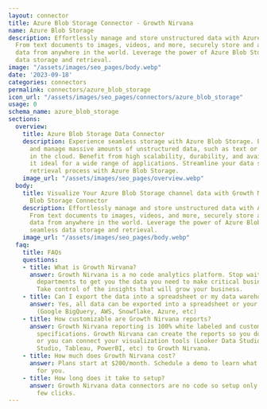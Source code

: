 ```yaml
---
layout: connector
title: Azure Blob Storage Connector - Growth Nirvana
name: Azure Blob Storage
description: Effortlessly manage and store unstructured data with Azure Blob Storage.
  From text documents to images, videos, and more, securely store and access your
  data from anywhere in the world. Leverage the power of Azure Blob Storage for seamless
  data storage and retrieval.
image: "/assets/images/seo_pages/body.webp"
date: '2023-09-18'
categories: connectors
permalink: connectors/azure_blob_storage
icon_url: "/assets/images/seo_pages/connectors/azure_blob_storage"
usage: 0
schema_name: azure_blob_storage
sections:
  overview:
    title: Azure Blob Storage Data Connector
    description: Experience seamless storage with Azure Blob Storage. Easily store
      and manage massive amounts of unstructured data, such as text or binary data,
      in the cloud. Benefit from high scalability, durability, and availability, making
      it ideal for a wide range of applications. Streamline your data storage and
      retrieval process with Azure Blob Storage.
    image_url: "/assets/images/seo_pages/overview.webp"
  body:
    title: Visualize Your Azure Blob Storage channel data with Growth Nirvana's Azure
      Blob Storage Connector
    description: Effortlessly manage and store unstructured data with Azure Blob Storage.
      From text documents to images, videos, and more, securely store and access your
      data from anywhere in the world. Leverage the power of Azure Blob Storage for
      seamless data storage and retrieval.
    image_url: "/assets/images/seo_pages/body.webp"
  faq:
    title: FAQs
    questions:
    - title: What is Growth Nirvana?
      answer: Growth Nirvana is a no code analytics platform. Stop waiting for other
        departments to get you the data you need to make critical business decisions.
        Take control of the insights that will grow your business.
    - title: Can I export the data into a spreadsheet or my data warehouse?
      answer: Yes, all data can be exported into a spreadsheet or your data warehouse
        (Google BigQuery, AWS, Snowflake, Azure, etc)
    - title: How customizable are Growth Nirvana reports?
      answer: Growth Nirvana reporting is 100% white labeled and customized to your
        specifications. Growth Nirvana can create the reports so you don’t have to
        or you can connect your visualization tools (Looker Data Studio/Google Data
        Studio, Tableau, PowerBI, etc) to Growth Nirvana.
    - title: How much does Growth Nirvana cost?
      answer: Plans start at $200/month. Schedule a demo to learn what plan is best
        for you.
    - title: How long does it take to setup?
      answer: Growth Nirvana data connectors are no code so setup only requires a
        few clicks.
---
```

